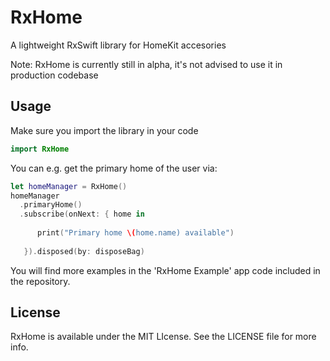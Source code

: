 # RxHome
A lightweight RxSwift library for HomeKit accesories

Note: RxHome is currently still in alpha, it's not advised to use it in production codebase

## Usage

Make sure you import the library in your code

```swift
import RxHome
```

You can e.g. get the primary home of the user via:


```swift
let homeManager = RxHome()
homeManager
  .primaryHome()
  .subscribe(onNext: { home in
  
      print("Primary home \(home.name) available")
      
   }).disposed(by: disposeBag)
```

You will find more examples in the 'RxHome Example' app code included in the repository.

## License
RxHome is available under the MIT LIcense. See the LICENSE file for more info.
